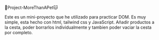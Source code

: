 🐶Project-MoreThanAPet🐱

Este es un mini-proyecto que he utilizado para practicar DOM.
Es muy simple, esta hecho con html, tailwind css y JavaScript.
Añadir productos a la cesta, poder borrarlos individualmente y tambien poder vaciar la cesta por completo.
